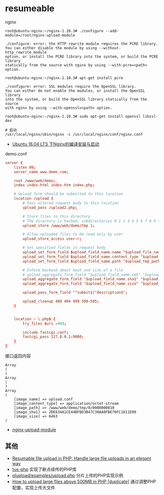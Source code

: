 # resumeable

nginx

```text
root@ubuntu-nginx:~/nginx-1.10.3# ./configure --add-module=/root/nginx-upload-module

./configure: error: the HTTP rewrite module requires the PCRE library.
You can either disable the module by using --without-http_rewrite_module
option, or install the PCRE library into the system, or build the PCRE library
statically from the source with nginx by using --with-pcre=<path> option.

root@ubuntu-nginx:~/nginx-1.10.3# apt-get install pcre

./configure: error: SSL modules require the OpenSSL library.
You can either do not enable the modules, or install the OpenSSL library
into the system, or build the OpenSSL library statically from the source
with nginx by using --with-openssl=<path> option.

root@ubuntu-nginx:~/nginx-1.10.3# sudo apt-get install openssl libssl-dev

# 启动
/usr/local/nginx/sbin/nginx -c /usr/local/nginx/conf/nginx.conf
```

- [Ubuntu 16.04 LTS 下Nginx的编译安装与启动](https://my.oschina.net/u/923772/blog/704637)

demo.conf

```conf
server {
    listen 80;
    server_name www.demo.com;

    root /www/web/demo;
    index index.html index.htm index.php;

    # Upload form should be submitted to this location
    location /upload {
        # Pass altered request body to this location
        upload_pass /upload2.php;

        # Store files to this directory
        # The directory is hashed, subdirectories 0 1 2 3 4 5 6 7 8 9 should exist
        upload_store /www/web/demo/tmp 1;

        # Allow uploaded files to be read only by user
        upload_store_access user:r;

        # Set specified fields in request body
        upload_set_form_field $upload_field_name.name "$upload_file_name";
        upload_set_form_field $upload_field_name.content_type "$upload_content_type";
        upload_set_form_field $upload_field_name.path "$upload_tmp_path";

        # Inform backend about hash and size of a file
        # upload_aggregate_form_field "$upload_field_name.md5" "$upload_file_md5";
        upload_aggregate_form_field "$upload_field_name.sha1" "$upload_file_sha1_uc";
        upload_aggregate_form_field "$upload_field_name.size" "$upload_file_size";

        upload_pass_form_field "^submit$|^description$";

        upload_cleanup 400 404 499 500-505;
    }


    location ~ \.php$ {
        try_files $uri =404;

        include fastcgi.conf;
        fastcgi_pass 127.0.0.1:9000;
    }
}
```

接口返回内容

```text
Array
(
)
Array
(
)
Array
(
    [image_name] => upload.conf
    [image_content_type] => application/octet-stream
    [image_path] => /www/web/demo/tmp/0/0000000010
    [image_sha1] => 2DE634A1CE44BFBD3B47C30AA0FBE76FC1811E09
    [image_size] => 6463
)
```

- [nginx-upload-module](https://github.com/fdintino/nginx-upload-module)

## 其他



- [Resumable file upload in PHP: Handle large file uploads in an elegant way](https://hackernoon.com/resumable-file-upload-in-php-handle-large-file-uploads-in-an-elegant-way-e6c6dfdeaedb)
- [tus-php](https://github.com/ankitpokhrel/tus-php/) 实现了断点续传的PHP库
- [plupload/examples/upload.php](https://github.com/moxiecode/plupload/blob/master/examples/upload.php) 分片上传的PHP实现示例
- [How to upload large files above 500MB in PHP [duplicate]](https://stackoverflow.com/questions/16102809/how-to-upload-large-files-above-500mb-in-php) 通过调整PHP配置，实现上传大文件
